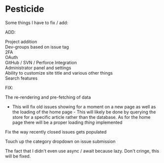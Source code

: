 # Pesticide

Some things I have to fix / add:

ADD:

Project addition<br />
Dev-groups based on issue tag<br />
2FA<br />
OAuth<br />
GitHub / SVN / Perforce Integration<br />
Administrator panel and settings<br />
Ability to customize site title and various other things<br />
Search features<br />

FIX:

The re-rendering and pre-fetching of data

-   This will fix old issues showing for a moment on a new page as well as the loading of the home page - This will likely be done by querying the store for a specific article rather than the database. As for the home page there will be a proper loading _thing_ implemented

Fix the way recently closed issues gets populated

Touch up the category dropdown on issue submission

The fact that I didn't even use async / await because lazy. Don't cringe, this will be fixed.
